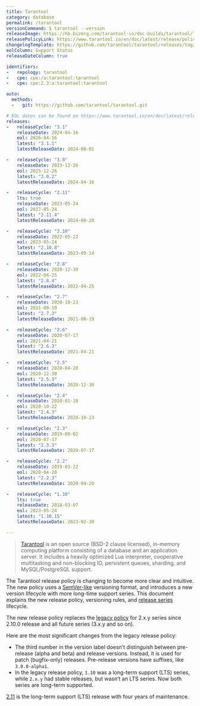 ```yaml
---
title: Tarantool
category: database
permalink: /tarantool
versionCommand: $ tarantool --version
releaseImage: https://hb.bizmrg.com/tarantool-io/doc-builds/tarantool/latest/images_en/releases_calendar.svg
releasePolicyLink: https://www.tarantool.io/en/doc/latest/release/policy/
changelogTemplate: https://github.com/tarantool/tarantool/releases/tag/__LATEST__
eolColumn: Support Status
releaseDateColumn: true

identifiers:
-   repology: tarantool
-   cpe: cpe:/a:tarantool:tarantool
-   cpe: cpe:2.3:a:tarantool:tarantool

auto:
  methods:
  -   git: https://github.com/tarantool/tarantool.git

# EOL dates can be found on https://www.tarantool.io/en/doc/latest/release/calendar/#release-table
releases:
-   releaseCycle: "3.1"
    releaseDate: 2024-04-16
    eol: 2026-04-16
    latest: "3.1.1"
    latestReleaseDate: 2024-08-01

-   releaseCycle: "3.0"
    releaseDate: 2023-12-26
    eol: 2025-12-26
    latest: "3.0.2"
    latestReleaseDate: 2024-04-16

-   releaseCycle: "2.11"
    lts: true
    releaseDate: 2023-05-24
    eol: 2027-05-24
    latest: "2.11.4"
    latestReleaseDate: 2024-08-20

-   releaseCycle: "2.10"
    releaseDate: 2022-05-22
    eol: 2023-05-24
    latest: "2.10.8"
    latestReleaseDate: 2023-09-14

-   releaseCycle: "2.8"
    releaseDate: 2020-12-30
    eol: 2022-04-25
    latest: "2.8.4"
    latestReleaseDate: 2022-04-25

-   releaseCycle: "2.7"
    releaseDate: 2020-10-23
    eol: 2021-08-19
    latest: "2.7.3"
    latestReleaseDate: 2021-08-19

-   releaseCycle: "2.6"
    releaseDate: 2020-07-17
    eol: 2021-04-21
    latest: "2.6.3"
    latestReleaseDate: 2021-04-21

-   releaseCycle: "2.5"
    releaseDate: 2020-04-20
    eol: 2020-12-30
    latest: "2.5.3"
    latestReleaseDate: 2020-12-30

-   releaseCycle: "2.4"
    releaseDate: 2020-01-10
    eol: 2020-10-22
    latest: "2.4.3"
    latestReleaseDate: 2020-10-23

-   releaseCycle: "2.3"
    releaseDate: 2019-08-02
    eol: 2020-07-17
    latest: "2.3.3"
    latestReleaseDate: 2020-07-17

-   releaseCycle: "2.2"
    releaseDate: 2019-03-22
    eol: 2020-04-20
    latest: "2.2.3"
    latestReleaseDate: 2020-04-20

-   releaseCycle: "1.10"
    lts: true
    releaseDate: 2018-03-07
    eol: 2023-05-24
    latest: "1.10.15"
    latestReleaseDate: 2023-02-20

---
```


> [Tarantool](https://www.tarantool.io/) is an open source (BSD-2 clause licensed), in-memory
> computing platform consisting of a database and an application server. It includes a heavily
> optimized Lua interpreter, cooperative multitasking and non-blocking IO, persistent queues,
> sharding, and MySQL/PostgreSQL support.

The Tarantool release policy is changing to become more clear and intuitive. The new policy uses a
[SemVer-like](https://semver.org/) versioning format, and introduces a new version lifecycle with
more long-time support series. This document explains the new release policy, versioning rules, and
[release series](https://www.tarantool.io/en/doc/latest/release/policy/#term-Release-series)
lifecycle.

The new release policy replaces the [legacy policy](https://www.tarantool.io/en/doc/latest/release/legacy-policy/)
for 2.x.y series since 2.10.0 release and all future series (3.x.y and so on).

Here are the most significant changes from the legacy release policy:

- The third number in the version label doesn’t distinguish between pre-release (alpha and beta) and
  release versions. Instead, it is used for patch (bugfix-only) releases. Pre-release versions have
  suffixes, like `3.0.0-alpha1`.
- In the legacy release policy, `1.10` was a long-term support (LTS) series, while `2.x.y` had
  stable releases, but wasn’t an LTS series. Now both series are long-term supported.

[2.11](https://www.tarantool.io/en/doc/latest/release/2.11.0/) is the long-term support (LTS) release with four years of maintenance.
